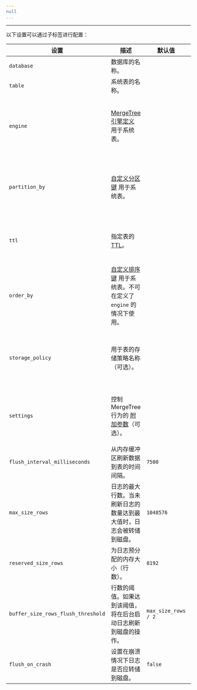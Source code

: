 ```yaml
---
null
...
```

---

以下设置可以通过子标签进行配置：

| 设置                                | 描述                                                                                                                                                  | 默认值               | 注意                                                                                                                  |
|-------------------------------------|------------------------------------------------------------------------------------------------------------------------------------------------------|----------------------|-----------------------------------------------------------------------------------------------------------------------|
| `database`                          | 数据库的名称。                                                                                                                                           |                      |                                                                                                                       |
| `table`                             | 系统表的名称。                                                                                                                                           |                      |                                                                                                                       |
| `engine`                            | [MergeTree 引擎定义](../../../engines/table-engines/mergetree-family/mergetree.md#table_engine-mergetree-creating-a-table) 用于系统表。                      |                      | 如果定义了 `partition_by` 或 `order_by`，则不能使用。如果未指定，默认选择 `MergeTree`。                              |
| `partition_by`                      | [自定义分区键](../../../engines/table-engines/mergetree-family/custom-partitioning-key.md) 用于系统表。                                                |                      | 如果为系统表指定了 `engine`，则 `partition_by` 参数应直接在 'engine' 中指定。                                       |
| `ttl`                               | 指定表的 [TTL](/engines/table-engines/mergetree-family/mergetree#table_engine-mergetree-ttl)。                                                   |                      | 如果为系统表指定了 `engine`，则 `ttl` 参数应直接在 'engine' 中指定。                                               |
| `order_by`                          | [自定义排序键](../../../engines/table-engines/mergetree-family/mergetree.md#order_by) 用于系统表。不可在定义了 `engine` 的情况下使用。                     |                      | 如果为系统表指定了 `engine`，则 `order_by` 参数应直接在 'engine' 中指定。                                        |
| `storage_policy`                    | 用于表的存储策略名称（可选）。                                                                                                                                 |                      | 如果为系统表指定了 `engine`，则 `storage_policy` 参数应直接在 'engine' 中指定。                                   |
| `settings`                          | 控制 MergeTree 行为的 [附加参数](../../../engines/table-engines/mergetree-family/mergetree.md/#settings)（可选）。                                           |                      | 如果为系统表指定了 `engine`，则 `settings` 参数应直接在 'engine' 中指定。                                        |
| `flush_interval_milliseconds`       | 从内存缓冲区刷新数据到表的时间间隔。                                                                                                                         | `7500`               |                                                                                                                       |
| `max_size_rows`                     | 日志的最大行数。当未刷新日志的数量达到最大值时，日志会被转储到磁盘。                                                                                       | `1048576`            |                                                                                                                       |
| `reserved_size_rows`                | 为日志预分配的内存大小（行数）。                                                                                                                            | `8192`               |                                                                                                                       |
| `buffer_size_rows_flush_threshold`  | 行数的阈值。如果达到该阈值，将在后台启动日志刷新到磁盘的操作。                                                                                                  | `max_size_rows / 2`  |                                                                                                                       |
| `flush_on_crash`                    | 设置在崩溃情况下日志是否应转储到磁盘。                                                                                                                         | `false`              |                                                                                                                       |

